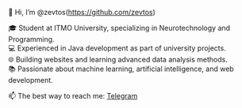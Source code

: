 👋 Hi, I’m @zevtos(https://github.com/zevtos)

🎓 Student at ITMO University, specializing in Neurotechnology and Programming.  
💻 Experienced in Java development as part of university projects.  
🌐 Building websites and learning advanced data analysis methods.  
📚 Passionate about machine learning, artificial intelligence, and web development. 

📫 The best way to reach me: [Telegram](https://t.me/zevtos)
